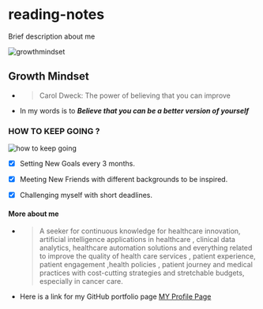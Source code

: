 # reading-notes
Brief description about me

![growthmindset](https://www.emotivebrand.com/wp-content/uploads/2019/07/Why-a-Growth-Mindset-Drives-Business.png)
## Growth Mindset 
 - > Carol Dweck: The power of believing that you can improve
 - In my words is to **_Believe that you can be a better version of yourself_**

### HOW TO KEEP GOING ?
![how to keep going](https://i.ytimg.com/vi/KUWn_TJTrnU/maxresdefault.jpg)
- [x] Setting New Goals every 3 months.
- [x] Meeting New Friends with different backgrounds to be inspired.
- [X] Challenging myself with short deadlines. 


#### More about me
 - > A seeker for continuous knowledge for healthcare innovation, artificial intelligence applications in healthcare , clinical data analytics, healthcare automation solutions and everything related to improve the quality of health care services , patient experience, patient engagement ,health policies , patient journey and medical practices with cost-cutting strategies and stretchable budgets, especially in cancer care.
 
 - Here is a link for my GitHub portfolio page [MY Profile Page](https://github.com/hayabalasmeh) 
